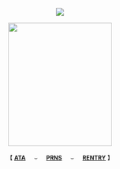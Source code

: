 <div align="center">
 
![](https://komarev.com/ghpvc/?username=bordIands&color=lightgrey&label=.ᐟ.ᐟ)

<img align="center" width="210" height="250" src="https://files.catbox.moe/qqef5x.png">

<div align="center"> 

<sub>【 [**ATA**](https://inumaki.atabook.org/)⠀⠀⌣⠀⠀[**PRNS**](https://pronouns.cc/@lovethreat)⠀⠀⌣⠀⠀[**RENTRY**](https://rentry.co/saatorus) 】</sub>
